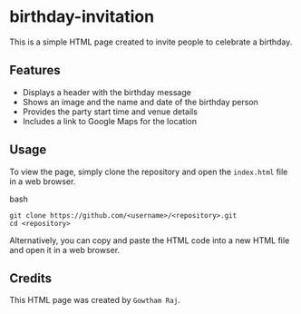# birthday-invitation

This is a simple  HTML page  created to invite people to celebrate a birthday.

## Features

-   Displays a header with the  birthday message
-   Shows an image and the name and date of the birthday person
-   Provides the party start time and venue details
-   Includes a link to  Google Maps  for the location

## Usage

To view the page, simply clone the repository and open the  `index.html`  file in a  web browser.

bash
```
git clone https://github.com/<username>/<repository>.git
cd <repository>

```

Alternatively, you can copy and paste the HTML code into a new  HTML file  and open it in a web browser.

## Credits

This HTML page was created by  `Gowtham Raj`.
